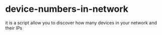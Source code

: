 # device-numbers-in-network
it is a script allow you to discover how many devices in your network and their IPs
